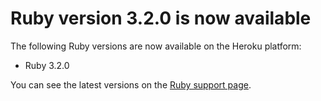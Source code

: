 # Ruby version 3.2.0 is now available

The following Ruby versions are now available on the Heroku platform:

- Ruby 3.2.0

You can see the latest versions on the [Ruby support page](https://devcenter.heroku.com/articles/ruby-support).
